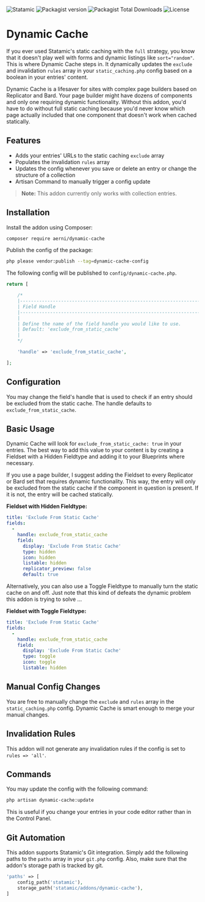 ![Statamic](https://flat.badgen.net/badge/Statamic/3.0+/FF269E) ![Packagist version](https://flat.badgen.net/packagist/v/aerni/dynamic-cache/latest) ![Packagist Total Downloads](https://flat.badgen.net/packagist/dt/aerni/dynamic-cache) ![License](https://flat.badgen.net/github/license/aerni/statamic-dynamic-cache)

# Dynamic Cache 
If you ever used Statamic's static caching with the `full` strategy, you know that it doesn't play well with forms and dynamic listings like `sort="random"`. This is where Dynamic Cache steps in. It dynamically updates the `exclude` and invalidation `rules` array in your `static_caching.php` config based on a boolean in your entries' content.

Dynamic Cache is a lifesaver for sites with complex page builders based on Replicator and Bard. Your page builder might have dozens of components and only one requiring dynamic functionality. Without this addon, you'd have to do without full static caching because you'd never know which page actually included that one component that doesn't work when cached statically.

## Features
- Adds your entries' URLs to the static caching `exclude` array
- Populates the invalidation `rules` array
- Updates the config whenever you save or delete an entry or change the structure of a collection
- Artisan Command to manually trigger a config update

>**Note:** This addon currently only works with collection entries.

## Installation
Install the addon using Composer:

```bash
composer require aerni/dynamic-cache
```

Publish the config of the package:

```bash
php please vendor:publish --tag=dynamic-cache-config
```

The following config will be published to `config/dynamic-cache.php`.

```php
return [

    /*
    |--------------------------------------------------------------------------
    | Field Handle
    |--------------------------------------------------------------------------
    |
    | Define the name of the field handle you would like to use.
    | Default: 'exclude_from_static_cache'
    |
    */

    'handle' => 'exclude_from_static_cache',

];
```

## Configuration
You may change the field's handle that is used to check if an entry should be excluded from the static cache. The handle defaults to `exclude_from_static_cache`.

## Basic Usage
Dynamic Cache will look for `exclude_from_static_cache: true` in your entries. The best way to add this value to your content is by creating a Fieldset with a Hidden Fieldtype and adding it to your Blueprints where necessary.

If you use a page builder, I suggest adding the Fieldset to every Replicator or Bard set that requires dynamic functionality. This way, the entry will only be excluded from the static cache if the component in question is present. If it is not, the entry will be cached statically.

**Fieldset with Hidden Fieldtype:**
```yaml
title: 'Exclude From Static Cache'
fields:
  -
    handle: exclude_from_static_cache
    field:
      display: 'Exclude From Static Cache'
      type: hidden
      icon: hidden
      listable: hidden
      replicator_preview: false
      default: true
```

Alternatively, you can also use a Toggle Fieldtype to manually turn the static cache on and off. Just note that this kind of defeats the dynamic problem this addon is trying to solve …

**Fieldset with Toggle Fieldtype:**
```yaml
title: 'Exclude From Static Cache'
fields:
  -
    handle: exclude_from_static_cache
    field:
      display: 'Exclude From Static Cache'
      type: toggle
      icon: toggle
      listable: hidden
```

## Manual Config Changes
You are free to manually change the `exclude` and `rules` array in the `static_caching.php` config. Dynamic Cache is smart enough to merge your manual changes.

## Invalidation Rules
This addon will not generate any invalidation rules if the config is set to `rules => 'all'`.

## Commands
You may update the config with the following command:
```bash
php artisan dynamic-cache:update
```
This is useful if you change your entries in your code editor rather than in the Control Panel.

## Git Automation
This addon supports Statamic's Git integration. Simply add the following paths to the `paths` array in your `git.php` config. Also, make sure that the addon's storage path is tracked by git.

```php
'paths' => [
    config_path('statamic'),
    storage_path('statamic/addons/dynamic-cache'),
]
```
